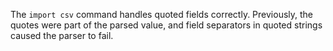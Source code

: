 The `import csv` command handles quoted fields correctly. Previously, the
quotes were part of the parsed value, and field separators in quoted strings
caused the parser to fail.
